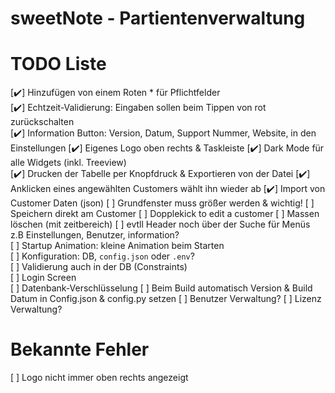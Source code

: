 # sweetNote - Partientenverwaltung

# TODO Liste

[✔️] Hinzufügen von einem Roten \* für Pflichtfelder  
[✔️] Echtzeit-Validierung: Eingaben sollen beim Tippen von rot zurückschalten  
[✔️] Information Button: Version, Datum, Support Nummer, Website, in den Einstellungen
[✔️] Eigenes Logo oben rechts & Taskleiste
[✔️] Dark Mode für alle Widgets (inkl. Treeview)  
[✔️] Drucken der Tabelle per Knopfdruck & Exportieren von der Datei
[✔️] Anklicken eines angewählten Customers wählt ihn wieder ab
[✔️] Import von Customer Daten (json)
[ ] Grundfenster muss größer werden & wichtig!
[ ] Speichern direkt am Customer
[ ] Dopplekick to edit a customer
[ ] Massen löschen (mit zeitbereich)
[ ] evtll Header noch über der Suche für Menüs z.B Einstellungen, Benutzer, information?  
[ ] Startup Animation: kleine Animation beim Starten  
[ ] Konfiguration: DB, `config.json` oder `.env`?  
[ ] Validierung auch in der DB (Constraints)  
[ ] Login Screen  
[ ] Datenbank-Verschlüsselung
[ ] Beim Build automatisch Version & Build Datum in Config.json & config.py setzen
[ ] Benutzer Verwaltung?
[ ] Lizenz Verwaltung?

# Bekannte Fehler

[ ] Logo nicht immer oben rechts angezeigt
